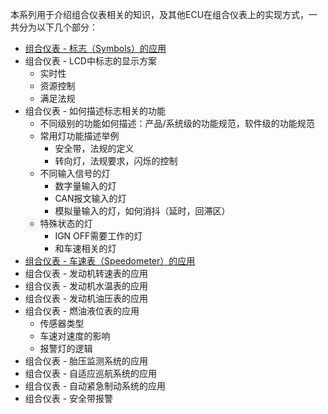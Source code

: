 
本系列用于介绍组合仪表相关的知识，及其他ECU在组合仪表上的实现方式，一共分为以下几个部分：

* [组合仪表 - 标志（Symbols）的应用][Symbols]
* 组合仪表 - LCD中标志的显示方案
  * 实时性
  * 资源控制
  * 满足法规
* 组合仪表 - 如何描述标志相关的功能
  * 不同级别的功能如何描述：产品/系统级的功能规范，软件级的功能规范
  * 常用灯功能描述举例
    * 安全带，法规的定义
    * 转向灯，法规要求，闪烁的控制
  * 不同输入信号的灯
    * 数字量输入的灯
    * CAN报文输入的灯
    * 模拟量输入的灯，如何消抖（延时，回滞区）
  * 特殊状态的灯
    * IGN OFF需要工作的灯
    * 和车速相关的灯
* [组合仪表 - 车速表（Speedometer）的应用][Speedometer]
* 组合仪表 - 发动机转速表的应用
* 组合仪表 - 发动机水温表的应用
* 组合仪表 - 发动机油压表的应用
* 组合仪表 - 燃油液位表的应用
  * 传感器类型
  * 车速对速度的影响
  * 报警灯的逻辑
* 组合仪表 - 胎压监测系统的应用
* 组合仪表 - 自适应巡航系统的应用
* 组合仪表 - 自动紧急制动系统的应用
* 组合仪表 - 安全带报警



[Symbols]:https://github.com/JacobLeung0313/Automotive-Electronics/blob/master/Instrument-Cluster/Symbols.md

[Speedometer]:https://github.com/JacobLeung0313/Automotive-Electronics/blob/master/Instrument-Cluster/Speedometer.md